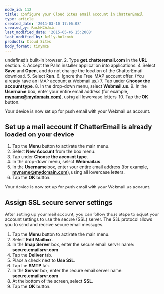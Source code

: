 ```yaml
---
node_id: 112
title: Configure your Cloud Sites email account in ChatterEmail
type: article
created_date: '2011-03-10 17:06:08'
created_by: RackKCAdmin
last_modified_date: '2015-05-06 15:2008'
last_modified_by: kelly.holcomb
products: Cloud Sites
body_format: tinymce
---
```


undefined&rsquo;s built-in browser.
2.  Type **get.chatteremail.com** in the **URL** section.
3.  Accept the Palm installer application into applications.
4.  Select **Save** and **Open**, and do not change the location of the
    ChatterEmail download.
5.  Select **Run**.
6.  Ignore the Free IMAP account offer. (You already have an IMAP
    account at Webmail.us.)
7.  Tap under **Choose the account type**.
8.  In the drop-down menu, select **Webmail.us**.
9.  In the **Username** box, enter your entire email address (for
    example, **myname@mydomain.com**), using all lowercase letters.
10. Tap the **OK** button.

Your device is now set up for push email with your Webmail.us account.

Set up a mail account if ChatterEmail is already loaded on your device
----------------------------------------------------------------------

1.  Tap the **Menu** button to activate the main menu.
2.  Select **New Account** from the box menu.
3.  Tap under **Choose the account type**.
4.  In the drop-down menu, select **Webmail.us**.
5.  In the **Username** box, enter your entire email address (for
    example, **myname@mydomain.com**), using all lowercase letters.
6.  Tap the **OK** button.

Your device is now set up for push email with your Webmail.us account.

Assign SSL secure server settings
---------------------------------

After setting up your mail account, you can follow these steps to adjust
your account settings to use the secure (SSL) server. The SSL protocol
allows you to send and receive secure email messages.

1.  Tap the **Menu** button to activate the main menu.
2.  Select **Edit Mailbox**.
3.  In the **Imap Server** box, enter the secure email server name:
    **secure.emailsrvr.com**
4.  Tap the **Deliver** tab.
5.  Place a check next to **Use SSL**.
6.  Tap the **SMTP** tab.
7.  In the **Server** box, enter the secure email server name:
    **secure.emailsrvr.com**
8.  At the bottom of the screen, select **SSL**.
9.  Tap the **OK** button.


